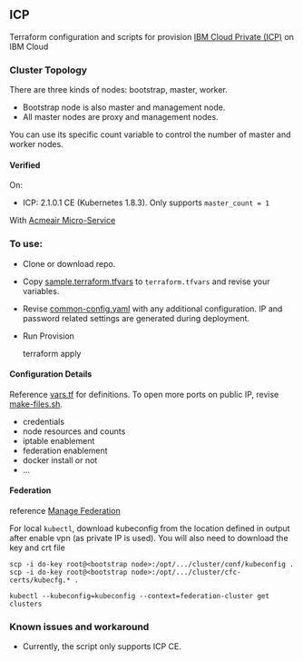 ## ICP

Terraform configuration and scripts for provision [IBM Cloud Private (ICP)](https://www.ibm.com/support/knowledgecenter/SSBS6K_2.1.0/kc_welcome_containers.html) on IBM Cloud


### Cluster Topology

There are three kinds of nodes: bootstrap, master, worker. 
* Bootstrap node is also master and management node. 
* All master nodes are proxy and management nodes.

You can use its specific count variable to control the number of master and worker nodes.

#### Verified 

On:

* ICP: 2.1.0.1 CE (Kubernetes 1.8.3). Only supports `master_count = 1`

With [Acmeair Micro-Service](https://github.com/yanglei99/acmeair-nodejs/blob/master/document/k8s/acmeair-ms.yaml)

### To use:

* Clone or download repo.

* Copy [sample.terraform.tfvars](./sample.terraform.tfvars) to `terraform.tfvars` and revise your variables.

* Revise [common-config.yaml](install/common-config.yaml) with any additional configuration. IP and password related settings are generated during deployment.

* Run Provision

	terraform apply

	
#### Configuration Details

Reference [vars.tf](./vars.tf) for definitions. To open more ports on public IP, revise [make-files.sh](make-files.sh).

* credentials
* node resources and counts
* iptable enablement
* federation enablement
* docker install or not
* ...

#### Federation 

reference [Manage Federation](https://www.ibm.com/support/knowledgecenter/en/SSBS6K_2.1.0/manage_cluster/manage_federation.html)

For local `kubectl`, download kubeconfig from the location defined in output after enable vpn (as private IP is used). You will also need to download the key and crt file

	scp -i do-key root@<bootstrap node>:/opt/.../cluster/conf/kubeconfig .
	scp -i do-key root@<bootstrap node>:/opt/.../cluster/cfc-certs/kubecfg.* .
	
	kubectl --kubeconfig=kubeconfig --context=federation-cluster get clusters

### Known issues and workaround

* Currently, the script only supports ICP CE. 

